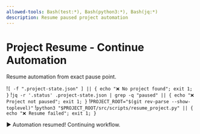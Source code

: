 ```yaml
---
allowed-tools: Bash(test:*), Bash(python3:*), Bash(jq:*)
description: Resume paused project automation
---
```


# Project Resume - Continue Automation

Resume automation from exact pause point.

!`[ -f ".project-state.json" ] || { echo "❌ No project found"; exit 1; }`
!`jq -r '.status' .project-state.json | grep -q "paused" || { echo "❌ Project not paused"; exit 1; }`
!`PROJECT_ROOT="$(git rev-parse --show-toplevel)"`
!`python3 "$PROJECT_ROOT/src/scripts/resume_project.py" || { echo "❌ Resume failed"; exit 1; }`

▶️  Automation resumed! Continuing workflow.